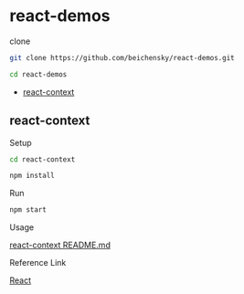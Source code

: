 # react-demos

clone

```bash
git clone https://github.com/beichensky/react-demos.git

cd react-demos
```

- [react-context](https://github.com/beichensky/react-demos/blob/master/react-context)

## react-context

Setup

```bash
cd react-context

npm install
```

Run

```bash
npm start
```

Usage

[react-context README.md](https://github.com/beichensky/react-demos/blob/master/react-context/README.md)

Reference Link

[React](https://reactjs.org/docs/context.html)
